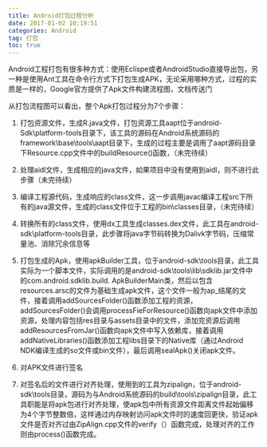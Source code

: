 ```yaml
---
title: Android打包过程分析
date: ‎2017‎-01‎-0‎2‎ ‏‎10:19:51   
categories: Android   
tag: 打包
toc: true  
---
```


Android工程打包有很多种方式：使用Eclispe或者AndroidStudio直接导出包，另一种是使用Ant工具在命令行方式下打包生成APK，无论采用哪种方式，过程的实质是一样的，Google官方提供了Apk文件构建流程图，文档传送门

从打包流程图可以看出，整个Apk打包过程分为7个步骤：

1. 打包资源文件，生成R.java文件，打包资源工具aapt位于android-Sdk\platform-tools目录下，该工具的源码在Android系统源码的framework\base\tools\aapt目录下，生成的过程主要是调用了aapt源码目录下Resource.cpp文件中的buildResource()函数，（未完待续）

<!--more-->
2. 处理aidl文件，生成相应的java文件，如果项目中没有使用到aidl，则不进行此步骤（未完待续）

3. 编译工程源代码，生成响应的class文件，这一步调用javac编译工程src下所有的java源文件，生成的class文件位于工程的bin\classes目录，（未完待续）

4. 转换所有的class文件，使用dx工具生成classes.dex文件，此工具在android-sdk\platform-tools目录，此步骤将java字节码转换为Dalivk字节码，压缩常量池、消除冗余信息等

5. 打包生成的Apk，使用apkBuilder工具，位于android-sdk\tools目录，此工具实际为一个脚本文件，实际调用的是android-sdk\tools\lib\sdklib.jar文件中的com.android.sdklib.build. ApkBuilderMain类，然后以包含resources.arsc的文件为基础生成apk文件，这个文件一般为ap_结尾的文件，接着调用addSourcesFolder()函数添加工程的资源，addSourcesFolder()会调用processFieForResource()函数向apk文件中添加资源，处理内容包括res目录与assets目录中的文件，添加完资源后调用addResourcesFromJar()函数向apk文件中写入依赖库，接着调用addNativeLibraries()函数添加工程libs目录下的Native库（通过Android NDK编译生成的so文件或bin文件），最后调用sealApk()关闭apk文件。

6. 对APK文件进行签名

7. 对签名后的文件进行对齐处理，使用到的工具为zipalign，位于android-sdk\tools目录，源码为与Android系统源码的build\tools\zipalign目录，此工具职能是将apk包进行对齐处理，使apk包中所有资源文件距离文件起始偏移为4个字节整数倍，这样通过内存映射访问apk文件时的速度回更快，验证apk文件是否对齐过由ZipAlign.cpp文件的verify（）函数完成，处理对齐的工作则由process()函数完成。
